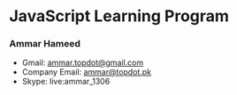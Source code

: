 # JavaScript Learning Program

### Ammar Hameed
* Gmail: ammar.topdot@gmail.com
* Company Email: ammar@topdot.pk
* Skype: live:ammar_1306
